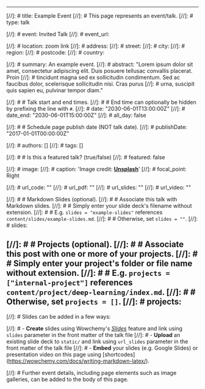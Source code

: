 
---

[//]: # title: Example Event
[//]: # This page represents an event/talk.
[//]: # type: talk

[//]: # event: Invited Talk 
[//]: # event_url: 

[//]: # location: zoom link
[//]: # address:
[//]: #   street: 
 [//]: #  city: 
 [//]: #  region:
 [//]: #  postcode:
 [//]: #  country:

[//]: # summary: An example event.
[//]: # abstract: "Lorem ipsum dolor sit amet, consectetur adipiscing elit. Duis posuere tellusac convallis placerat. Proin [//]: # tincidunt magna sed ex sollicitudin condimentum. Sed ac faucibus dolor, scelerisque sollicitudin nisi. Cras purus [//]: # urna, suscipit quis sapien eu, pulvinar tempor diam."

[//]: # # Talk start and end times.
[//]: # #   End time can optionally be hidden by prefixing the line with `#`.
[//]: # date: "2030-06-01T13:00:00Z"
[//]: # date_end: "2030-06-01T15:00:00Z"
[//]: # all_day: false

[//]: # # Schedule page publish date (NOT talk date).
[//]: # publishDate: "2017-01-01T00:00:00Z"

[//]: # authors: []
[//]: # tags: []

[//]: # # Is this a featured talk? (true/false)
[//]: # featured: false

[//]: # image:
  [//]: # caption: 'Image credit: [**Unsplash**](https://unsplash.com/photos/bzdhc5b3Bxs)'
  [//]: # focal_point: Right

[//]: # url_code: ""
[//]: # url_pdf: ""
[//]: # url_slides: ""
[//]: # url_video: ""

[//]: # # Markdown Slides (optional).
[//]: # #   Associate this talk with Markdown slides.
[//]: # #   Simply enter your slide deck's filename without extension.
[//]: # #   E.g. `slides = "example-slides"` references `content/slides/example-slides.md`.
[//]: # #   Otherwise, set `slides = ""`.
[//]: # slides:

[//]: # # Projects (optional).
[//]: # #   Associate this post with one or more of your projects.
[//]: # #   Simply enter your project's folder or file name without extension.
[//]: # #   E.g. `projects = ["internal-project"]` references `content/project/deep-learning/index.md`.
[//]: # #   Otherwise, set `projects = []`.
[//]: # projects:
---
[//]: #  Slides can be added in a few ways:

[//]: #  - **Create** slides using Wowchemy's [*Slides*](https://wowchemy.com/docs/managing-content/#create-slides) feature and link using `slides` parameter in the front matter of the talk file
[//]: #  - **Upload** an existing slide deck to `static/` and link using `url_slides` parameter in the front matter of the talk file
[//]: #  - **Embed** your slides (e.g. Google Slides) or presentation video on this page using [shortcodes] (https://wowchemy.com/docs/writing-markdown-latex/).

[//]: #  Further event details, including page elements such as image galleries, can be added to the body of this page.
